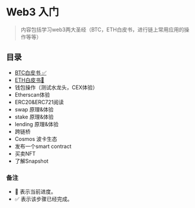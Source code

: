 # Web3 入门
> 内容包括学习web3两大圣经（BTC，ETH白皮书，进行链上常用应用的操作等等）

## 目录

- [BTC白皮书 ✅ ](./BTC%20白皮书/README.md/)
- [ETH白皮书📌](./ETH白皮书/README.md)
- 钱包操作（测试水龙头，CEX体验）
- Etherscan体验
- ERC20&ERC721阅读
- swap 原理&体验
- stake 原理&体验
- lending 原理&体验
- 跨链桥
- Cosmos 波卡生态
- 发布一个smart contract
- 买卖NFT
- 了解Snapshot

### 备注

- 📌 表示当前进度。
- ✅ 表示该步骤已经完成。